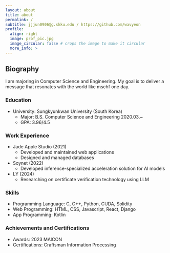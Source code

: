 ```yaml
---
layout: about
title: about
permalink: /
subtitle: jjjun0906@g.skku.edu / https://github.com/wavyeon
profile:
  align: right
  image: prof_pic.jpg
  image_circular: false # crops the image to make it circular
  more_info: >
---
```


## Biography

I am majoring in Computer Science and Engineering. My goal is to deliver a message that resonates with the world like mschf one day.

### Education

- University: Sungkyunkwan University (South Korea) 
  - Major: B.S. Computer Science and Engineering 2020.03.~
  - GPA: 3.96/4.5

### Work Experience

- Jade Apple Studio (2021)
  - Developed and maintained web applications
  - Designed and managed databases
- Soynet (2022)
  - Developed inference-specialized acceleration solution for AI models
- LY (2024)
  - Researching on certificate verification technology using LLM

### Skills

- Programming Language: C, C++, Python, CUDA, Solidity
- Web Programming: HTML, CSS, Javascript, React, Django
- App Programming: Kotlin

### Achievements and Certifications

- Awards: 2023 MAICON
- Certifications: Craftsman Information Processing
